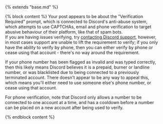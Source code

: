 {% extends "base.md" %}

{% block content %}
Your post appears to be about the "Verification Required" prompt, which is connected to Discord's anti-abuse system, which attempts to use CAPTCHAs, email and phone verification to target abusive behaviour of their platform, like that of spam bots.  
If you are having issues verifying, try [contacting Discord support](https://dis.gd/support), however, in most cases support are unable to lift the requirement to verify; if you only have the ability to verify by phone, then you can either verify by phone or cease using that account - there's no way around the requirement.

If your phone number has been flagged as invalid and was typed correctly, then this likely means Discord believes it is a prepaid, burner or landline number, or was blacklisted due to being connected to a previously terminated account. There doesn't appear to be any way to appeal this, which means you'll either need to use someone else's phone number, or cease using that account.

For phone verification, note that Discord only allows a number to be connected to one account at a time, and has a cooldown before a number can be placed on a new account after being used to verify.

{% endblock content %}
